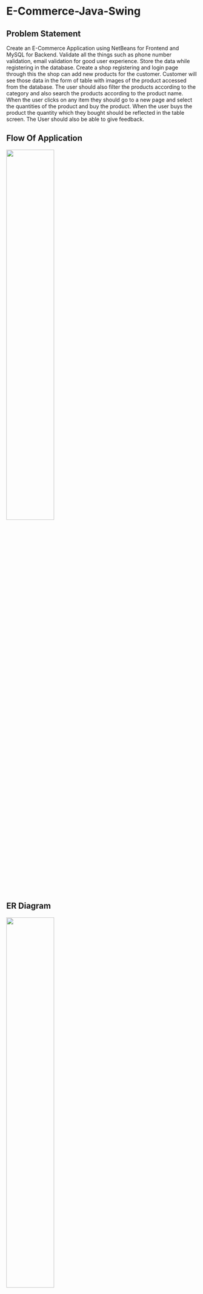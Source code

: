 # E-Commerce-Java-Swing

## Problem Statement 
Create an E-Commerce Application using NetBeans for Frontend and MySQL for Backend. Validate all the things such as phone number validation, email validation for good user experience. Store the data while registering in the database. Create a shop registering and login page through this the shop can add new products for the customer. Customer will see those data in the form of table with images of the product accessed from the database. The user should also filter the products according to the category and also search the products according to the product name. When the user clicks on any item they should go to a new page and select the quantities of the product and buy the product. When the user buys the product the quantity which they bought should be reflected in the table screen. The User should also be able to give feedback.

## Flow Of Application
<img src="https://user-images.githubusercontent.com/80695826/152651573-f7cd0d3d-e7f8-40ad-8172-e8ed6b03f7af.png" width=50% height=50%>

## ER Diagram
<img src="https://user-images.githubusercontent.com/80695826/152652219-d5686f49-d99f-4ec0-b7f2-36bbe42033e2.png" width=50% height=50%>

## For Database
<a href="https://github.com/nihal5617/E-Commerce-Java-Swing/tree/main/Dump20220128">Click here</a> to see all the required commands to create tables.

## For PDF And Screenshot of project
<a href="https://github.com/nihal5617/E-Commerce-Java-Swing/blob/main/Document.pdf">Click here</a>
